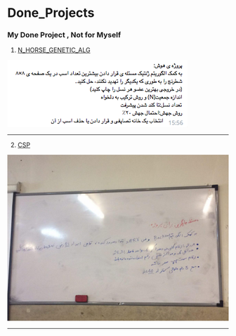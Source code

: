 # Done_Projects
### My Done Project , Not for Myself

1. [N_HORSE_GENETIC_ALG](N_HORSE_GENETIC_ALG.py)

![N_HORSE_GENETIC_ALG](./pic/N_HORSE_GENETIC_ALG.png)

***

2. [CSP](CSP.py)

![CSP](./pic/CSP.jpg)

***

